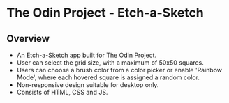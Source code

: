 # The Odin Project - Etch-a-Sketch
<h2>Overview</h2>
<ul>
  <li>An Etch-a-Sketch app built for The Odin Project.</li>
  <li>User can select the grid size, with a maximum of 50x50 squares.</li>
  <li>Users can choose a brush color from a color picker or enable 'Rainbow Mode', where each hovered square is assigned a random color.</li>
  <li>Non-responsive design suitable for desktop only.</li>
  <li>Consists of HTML, CSS and JS.</li>
</ul>
